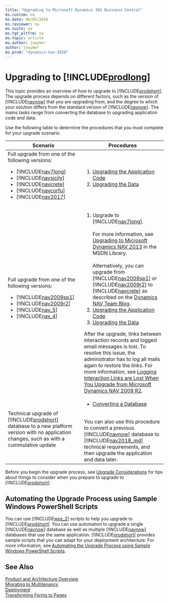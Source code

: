 ```yaml
---
title: "Upgrading to Microsoft Dynamics 365 Business Central"
ms.custom: na
ms.date: 06/05/2016
ms.reviewer: na
ms.suite: na
ms.tgt_pltfrm: na
ms.topic: article
ms.author: jswymer
author: jswymer
ms.prod: "dynamics-nav-2018"
---
```

# Upgrading to [!INCLUDE[prodlong](../developer/includes/prodlong.md)]


This topic provides an overview of how to upgrade to [!INCLUDE[prodshort](../developer/includes/prodshort.md)]. The upgrade process depends on different factors, such as the version of [!INCLUDE[navnow](../developer/includes/navnow_md.md)] that you are upgrading from, and the degree to which your solution differs from the standard version of [!INCLUDE[navnow](../developer/includes/navnow_md.md)]. The mains tasks range from converting the database to upgrading application code and data.

Use the following table to determine the procedures that you must complete for your upgrade scenario.

|  Scenario  |  Procedures  |  
|------------|--------------|  
|Full upgrade from one of the following versions:<ul><li>[!INCLUDE[nav7long](../developer/includes/nav7long_md.md)]</li><li>[!INCLUDE[navsicily](../developer/includes/navsicily_md.md)]</li><li>  [!INCLUDE[navcrete](../developer/includes/navcrete_md.md)]</li><li>[!INCLUDE[navcorfu](../developer/includes/navcorfu_md.md)]</li><li>[!INCLUDE[nav2017](../developer/includes/nav2017.md)]</li></ul>|<ol><li>[Upgrading the Application Code](Upgrading-the-Application-Code.md)</li><li>[Upgrading the Data](Upgrading-the-Data.md)</li></ol>|  
|Full upgrade from one of the following versions:<ul><li>  [!INCLUDE[nav2009sp1](../developer/includes/nav2009sp1_md.md)]</li><li>[!INCLUDE[nav2009r2](../developer/includes/nav2009r2_md.md)]</li><li>  [!INCLUDE[nav_5](../developer/includes/nav_5_md.md)]</li><li>   [!INCLUDE[nav_4](../developer/includes/nav_4_md.md)]</li></ul>|<ol><li>Upgrade to [!INCLUDE[nav7long](../developer/includes/nav7long_md.md)].</br></br>For more information, see [Upgrading to Microsoft Dynamics NAV 2013](http://go.microsoft.com/fwlink/?LinkId=510382) in the MSDN Library.</br></br>Alternatively, you can upgrade from [!INCLUDE[nav2009sp1](../developer/includes/nav2009sp1_md.md)] or [!INCLUDE[nav2009r2](../developer/includes/nav2009r2_md.md)] to [!INCLUDE[navcrete](../developer/includes/navcrete_md.md)] as described on the [Dynamics NAV Team Blog](https://blogs.msdn.microsoft.com/nav/2014/11/09/cumulative-update-1-for-microsoft-dynamics-nav-2015-has-been-released/).</li><li>[Upgrading the Application Code](Upgrading-the-Application-Code.md)</li><li>[Upgrading the Data](Upgrading-the-Data.md)</li></ol>After the upgrade, links between interaction records and logged email messages is lost. To resolve this issue, the administrator has to log all mails again to restore the links. For more information, see [Logging Interaction Links are Lost When You Upgrade from Microsoft Dynamics NAV 2009 R2](https://msdn.microsoft.com/en-us/library/hh167032%28v=nav.90%29.aspx#LoggingInteractionLinks).|
|Technical upgrade of [!INCLUDE[prodshort](../developer/includes/prodshort.md)] database to a new platform version with no application changes, such as with a cummulative update|<ul><li>[Converting a Database](Converting-a-Database.md)</li></ul></br>You can also use this procedure to convert a previous [!INCLUDE[navnow](../developer/includes/navnow_md.md)] database to [!INCLUDE[nav2018_md](../developer/includes/nav2018_md.md)] technical requirements, and then upgrade the application and data later.|  

Before you begin the upgrade process, see [Upgrade Considerations](Upgrade-Considerations.md) for tips about things to consider when you prepare to upgrade to [!INCLUDE[prodshort](../developer/includes/prodshort.md)].

## Automating the Upgrade Process using Sample Windows PowerShell Scripts
You can use [!INCLUDE[wps_2](../developer/includes/wps_2_md.md)] scripts to help you upgrade to [!INCLUDE[prodshort](../developer/includes/prodshort.md)]. You can use automation to upgrade a single [!INCLUDE[navnow](../developer/includes/navnow_md.md)] database as well as multiple [!INCLUDE[navnow](../developer/includes/navnow_md.md)] databases that use the same application. [!INCLUDE[prodshort](../developer/includes/prodshort.md)] provides sample scripts that you can adapt for your deployment architecture.
For more information, see [Automating the Upgrade Process using Sample Windows PowerShell Scripts](Automating-the-Upgrade-Process-using-Sample-Windows-PowerShell-Scripts.md).  

## See Also  
[Product and Architecture Overview](Product-and-Architecture-Overview.md)   
[Migrating to Multitenancy](Migrating-to-Multitenancy.md)   
[Deployment](Deployment.md)  
[Transforming Forms to Pages](http://go.microsoft.com/fwlink/?LinkId=510383)
